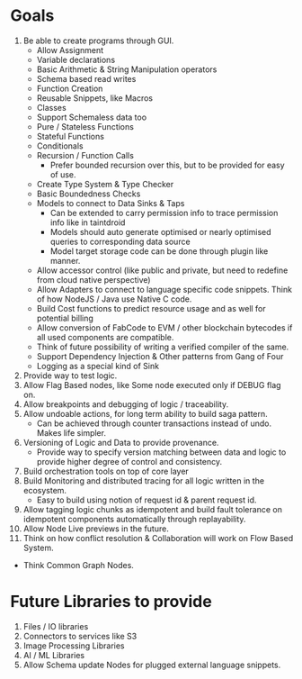 # Goals

1. Be able to create programs through GUI.
   * Allow Assignment
   * Variable declarations
   * Basic Arithmetic & String Manipulation operators
   * Schema based read writes
   * Function Creation
   * Reusable Snippets, like Macros
   * Classes
   * Support Schemaless data too
   * Pure / Stateless Functions
   * Stateful Functions
   * Conditionals
   * Recursion / Function Calls
     - Prefer bounded recursion over this, but to be provided for easy of use.
   * Create Type System & Type Checker
   * Basic Boundedness Checks
   * Models to connect to Data Sinks & Taps
     - Can be extended to carry permission info to trace permission info like in taintdroid
     - Models should auto generate optimised or nearly optimised queries to corresponding data source
     - Model target storage code can be done through plugin like manner.
   * Allow accessor control (like public and private, but need to redefine from cloud native perspective)
   * Allow Adapters to connect to language specific code snippets. Think of how NodeJS / Java use Native C code.
   * Build Cost functions to predict resource usage and as well for potential billing
   * Allow conversion of FabCode to EVM / other blockchain bytecodes if all used components are compatible.
   * Think of future possibility of writing a verified compiler of the same.
   * Support Dependency Injection & Other patterns from Gang of Four
   * Logging as a special kind of Sink
2. Provide way to test logic.
3. Allow Flag Based nodes, like Some node executed only if DEBUG flag on.
4. Allow breakpoints and debugging of logic / traceability.
5. Allow undoable actions, for long term ability to build saga pattern.
   * Can be achieved through counter transactions instead of undo. Makes life simpler.
6. Versioning of Logic and Data to provide provenance.
   * Provide way to specify version matching between data and logic to provide higher degree of control and consistency.
7. Build orchestration tools on top of core layer
8. Build Monitoring and distributed tracing for all logic written in the ecosystem.
   * Easy to build using notion of request id & parent request id.
9. Allow tagging logic chunks as idempotent and build fault tolerance on idempotent components automatically through replayability.
10. Allow Node Live previews in the future.
11. Think on how conflict resolution & Collaboration will work on Flow Based System.
   * Think Common Graph Nodes.

# Future Libraries to provide

1. Files / IO libraries
2. Connectors to services like S3
3. Image Processing Libraries
4. AI / ML Libraries
5. Allow Schema update Nodes for plugged external language snippets.